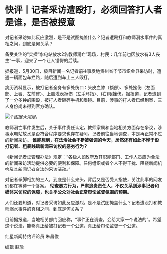 # 快评丨记者采访遭殴打，必须回答打人者是谁，是否被授意

对记者采访如此反应激烈，是不是试图掩盖什么？记者遭殴打和教师溺水事件的真相之间，到底是何关系？

备受关注的“实探“水电站放水2名教师溺亡”现场，村民：几年前也因放水有3人丧生”一事，迎来了一个让人错愕的后续。

据报道，5月30日，极目新闻一名记者前往事发地贵州省毕节市织金县采访时，遭遇一辆面包车拦路，随后遭到车上三人殴打。

病历资料显示，被打记者全身有多处伤口：头皮血肿（额部)、多处挫伤（左面部、上唇、左前臂）、上肢浅表擦伤（左手环指）、(右)眼挫伤。据报道，记者遭到了一分多钟的围殴，被打人者砸碎手机和眼镜。目前，涉事的打人者已经到案，三人身份尚未得到官方确认。

![](https://inews.gtimg.com/om_bt/O3A6RrOsT0Ar8TZBG5m3BSc0-ZNIr3yFZ_900yKJbLImIAA/1000)_↑图据大河报。_

教师溺亡事件发生后，关于事件责任认定，教师家属和当地相关方面存在争议，涉事水电站放水是否符合程序要求也存在疑问。记者前往当地调查，本是再正常不过的新闻采访。
**谁能想到，在法治社会不断被强调的今天，居然还有如此不惮于殴打记者、粗暴践踏新闻采访权的恶劣行为？**

《新闻记者证管理办法》规定：“各级人民政府及其职能部门、工作人员应为合法的新闻采访活动提供必要的便利和保障。任何组织或者个人不得干扰、阻挠新闻机构及其新闻记者合法的采访活动。”

对记者拳脚相加的三人，到底是什么来头，背后又是否受人指使，关注此事的网友们都在等待一个答案。
**彻查暴力行为，严肃追责责任人，不仅关系到涉事记者和媒体采访权的保障，也关乎公众对社会正常舆论监督氛围的预期。**

人们还要知道，对记者采访如此反应激烈，是不是试图掩盖什么？记者遭殴打和教师溺水事件的真相之间，到底是何关系？

目前据报道，当地相关部门回应称，“事件正在调查，会给大家一个说法的”。希望这个说法，能够真正给被打记者一个公道，真正给舆论监督一个公道。

红星新闻特约评论员 朱昌俊

编辑 赵瑜

